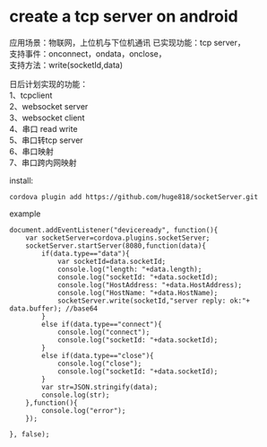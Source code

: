 # create a tcp server on android
应用场景：物联网，上位机与下位机通讯
已实现功能：tcp server，<br/>
支持事件：onconnect，ondata，onclose，<br/>
支持方法：write(socketId,data)<br/>

日后计划实现的功能：<br/>
1、tcpclient <br/>
2、websocket server <br/>
3、websocket client<br/>
4、串口 read write<br/>
5、串口转tcp server<br/>
6、串口映射<br/>
7、串口跨内网映射<br/>

install: 

``````
cordova plugin add https://github.com/huge818/socketServer.git
````````

example
```````````
document.addEventListener("deviceready", function(){
	var socketServer=cordova.plugins.socketServer;
	socketServer.startServer(8080,function(data){
		if(data.type=="data"){
			var socketId=data.socketId;
			console.log("length: "+data.length);
			console.log("socketId: "+data.socketId);
			console.log("HostAddress: "+data.HostAddress);
			console.log("HostName: "+data.HostName);
			socketServer.write(socketId,"server reply: ok:"+ data.buffer); //base64
		}
		else if(data.type=="connect"){
			console.log("connect");
			console.log("socketId: "+data.socketId);
		}
		else if(data.type=="close"){
			console.log("close");
			console.log("socketId: "+data.socketId);
		}
	  	var str=JSON.stringify(data);
	  	console.log(str);
	},function(){
		console.log("error");
	});

}, false);

```````````



